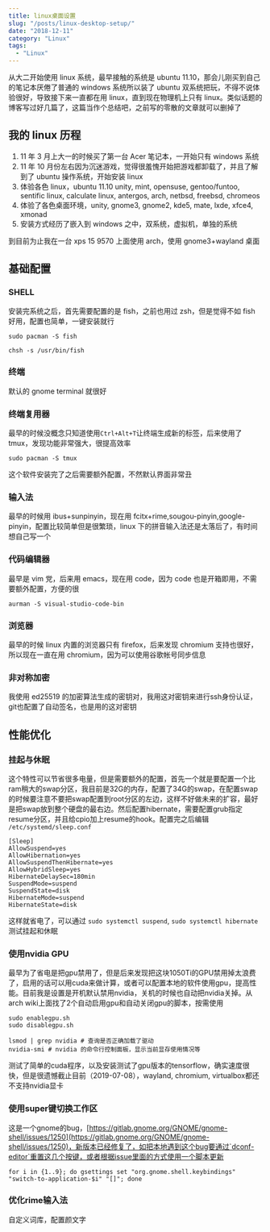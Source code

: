 ```yaml
---
title: linux桌面设置
slug: "/posts/linux-desktop-setup/"
date: "2018-12-11"
category: "Linux"
tags:
  - "Linux"
---
```


从大二开始使用 linux 系统，最早接触的系统是 ubuntu 11.10，那会儿刚买到自己的笔记本厌倦了普通的 windows 系统所以装了 ubuntu 双系统把玩，不得不说体验很好，导致接下来一直都在用 linux，直到现在物理机上只有 linux。类似话题的博客写过好几篇了，这篇当作个总结吧，之前写的零散的文章就可以删掉了

## 我的 linux 历程

1. 11 年 3 月上大一的时候买了第一台 Acer 笔记本，一开始只有 windows 系统
2. 11 年 10 月份左右因为沉迷游戏，觉得很羞愧开始把游戏都卸载了，并且了解到了 ubuntu 操作系统，开始安装 linux
3. 体验各色 linux，ubuntu 11.10 unity, mint, opensuse, gentoo/funtoo, sentific linux, calculate linux, antergos, arch, netbsd, freebsd, chromeos
4. 体验了各色桌面环境，unity, gnome3, gnome2, kde5, mate, lxde, xfce4, xmonad
5. 安装方式经历了嵌入到 windows 之中，双系统，虚拟机，单独的系统

到目前为止我在一台 xps 15 9570 上面使用 arch，使用 gnome3+wayland 桌面

## 基础配置

### SHELL

安装完系统之后，首先需要配置的是 fish，之前也用过 zsh，但是觉得不如 fish 好用，配置也简单，一键安装就行

```shell
sudo pacman -S fish

chsh -s /usr/bin/fish
```

### 终端

默认的 gnome terminal 就很好

### 终端复用器

最早的时候没概念只知道使用`Ctrl+Alt+T`让终端生成新的标签，后来使用了 tmux，发现功能非常强大，很提高效率

```shell
sudo pacman -S tmux
```

这个软件安装完了之后需要额外配置，不然默认界面非常丑

### 输入法

最早的时候用 ibus+sunpinyin，现在用 fcitx+rime,sougou-pinyin,google-pinyin，配置比较简单但是很繁琐，linux 下的拼音输入法还是太落后了，有时间想自己写一个

### 代码编辑器

最早是 vim 党，后来用 emacs，现在用 code，因为 code 也是开箱即用，不需要额外配置，方便的很

```shell
aurman -S visual-studio-code-bin
```

### 浏览器

最早的时候 linux 内置的浏览器只有 firefox，后来发现 chromium 支持也很好，所以现在一直在用 chromium，因为可以使用谷歌帐号同步信息

### 非对称加密

我使用 ed25519 的加密算法生成的密钥对，我用这对密钥来进行ssh身份认证，git也配置了自动签名，也是用的这对密钥

## 性能优化

### 挂起与休眠

这个特性可以节省很多电量，但是需要额外的配置，首先一个就是要配置一个比ram稍大的swap分区，我目前是32G的内存，配置了34G的swap，在配置swap的时候要注意不要把swap配置到root分区的左边，这样不好做未来的扩容，最好是把swap放到整个硬盘的最右边。然后配置hibernate，需要配置grub指定resume分区，并且给cpio加上resume的hook。配置完之后编辑 `/etc/systemd/sleep.conf`

```text
[Sleep]
AllowSuspend=yes
AllowHibernation=yes
AllowSuspendThenHibernate=yes
AllowHybridSleep=yes
HibernateDelaySec=180min
SuspendMode=suspend
SuspendState=disk
HibernateMode=suspend
HibernateState=disk
```

这样就省电了，可以通过 `sudo systemctl suspend`, `sudo systemctl hibernate` 测试挂起和休眠

### 使用nvidia GPU

最早为了省电是把gpu禁用了，但是后来发现把这块1050Ti的GPU禁用掉太浪费了，启用的话可以用cuda来做计算，或者可以配置本地的软件使用gpu，提高性能。目前我是设置是开机默认禁用nvidia，关机的时候也自动把nvidia关掉。从arch wiki上面找了2个自动启用gpu和自动关闭gpu的脚本，按需使用

```shell
sudo enablegpu.sh
sudo disablegpu.sh

lsmod | grep nvidia # 查询是否正确加载了驱动
nvidia-smi # nvidia 的命令行控制面板，显示当前显存使用情况等
```

测试了简单的cuda程序，以及安装测试了gpu版本的tensorflow，确实速度很快，但是很遗憾截止目前（2019-07-08），wayland, chromium, virtualbox都还不支持nvidia显卡

### 使用super键切换工作区

这是一个gnome的bug，[https://gitlab.gnome.org/GNOME/gnome-shell/issues/1250](https://gitlab.gnome.org/GNOME/gnome-shell/issues/1250)，新版本已经修复了，如把本地遇到这个bug要通过`dconf-editor`重置这几个按键，或者根据issue里面的方式使用一个脚本更新

```shell
for i in {1..9}; do gsettings set "org.gnome.shell.keybindings" "switch-to-application-$i" "[]"; done
```

### 优化rime输入法

自定义词库，配置颜文字
